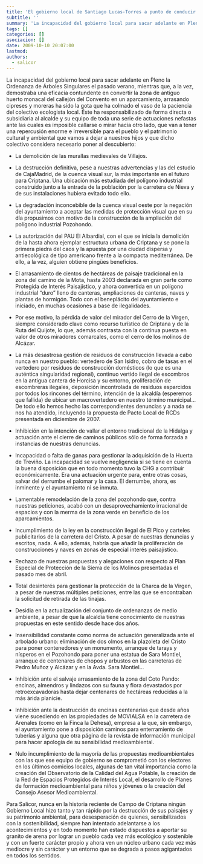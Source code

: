 ```yaml
---
title: 'El gobierno local de Santiago Lucas-Torres a punto de conducir a Criptana al caos urbanístico y ambiental'
subtitle: ''
summary: 'La incapacidad del gobierno local para sacar adelante en Pleno la Ordenanza de Árboles Singulares el pasado verano y a la vez, la eficacia contundente en  convertir la zona de antiguo huerto monacal del callejón del Convento en un aparcamiento,  arrasando cipreses y moreras ha sido la gota que ha colmado el vaso de la paciencia del colectivo ecologista local.'
tags: []
categories: []
asociacion: []
date: 2009-10-10 20:07:00
lastmod:
authors: 
  - salicor
---
```


La incapacidad del gobierno local para sacar adelante en Pleno la Ordenanza de Árboles Singulares el pasado verano, mientras que, a la vez, demostraba una eficacia contundente en  convertir la zona de antiguo huerto monacal del callejón del Convento en un aparcamiento,  arrasando cipreses y moreras ha sido la gota que ha colmado el vaso de la paciencia del colectivo ecologista local. Éste ha responsabilizado de forma directa o subsidiaria al alcalde y su equipo de toda una serie de actuaciones nefastas ante las cuales es imposible callarse o mirar hacia otro lado, que van a tener una repercusión enorme e irreversible para el pueblo y el patrimonio cultural y ambiental que vamos a dejar a nuestros hijos y que dicho colectivo considera necesario poner al descubierto: 


-  La demolición de las murallas medievales de Villajos.

-  La destrucción definitiva, pese a nuestras advertencias y las del estudio de CajaMadrid, de la cuenca visual sur, la más importante en el futuro para Criptana. Una ubicación más estudiada del polígono industrial construido junto a la entrada de la población por la carretera de Nieva y de sus instalaciones hubiera evitado todo ello.

-  La degradación inconcebible de la cuenca visual oeste por la negación del ayuntamiento a aceptar las medidas de protección visual que en su día propusimos con motivo de la construcción de la ampliación del polígono industrial Pozohondo.

-  La autorización del PAU El Albardial, con el que se inicia la demolición de la hasta ahora ejemplar estructura urbana de Criptana y se pone la primera piedra del caos y la apuesta por una ciudad dispersa y antiecológica de tipo americano frente a la compacta mediterránea. De ello, a la vez, alguien obtiene pingües beneficios.

-  El arrasamiento de cientos de hectáreas de paisaje tradicional en la zona del camino de la Mota, hasta 2003 declarada en gran parte como Protegida de Interés Paisajístico, y ahora convertida en un polígono industrial “duro” lleno de canteras, ampliaciones de canteras, naves y plantas de hormigón. Todo con el beneplácito del ayuntamiento e iniciado, en muchas ocasiones a base de ilegalidades.

-  Por ese motivo, la pérdida de valor del mirador del Cerro de la Virgen, siempre considerado clave como recurso turístico de Criptana y de la Ruta del Quijote, lo que, además contrasta  con la continua puesta en valor de otros miradores comarcales, como el cerro de los molinos de Alcázar.

-  La más desastrosa gestión de residuos de construcción llevada a cabo nunca en nuestro pueblo: vertedero de San Isidro, cobro de tasas en el vertedero por residuos de construcción domésticos (lo que es una auténtica singularidad regional), continuo vertido ilegal de escombros en la antigua cantera de Horcisa y su entorno, proliferación de escombreras ilegales, deposición incontrolada de residuos esparcidos por todos los rincones del término, intención de la alcaldía (esperemos que fallida) de ubicar un macrovertedero en nuestro término municipal…  De todo ello hemos hecho las correspondientes denuncias y a nada se nos ha atendido, incluyendo la propuesta de Pacto Local de RCDs presentada en diciembre de 2007.

-  Inhibición en la intención de vallar el entorno tradicional de la Hidalga y actuación ante el cierre de caminos públicos sólo de forma forzada a instancias de nuestras denuncias.

-  Incapacidad o falta de ganas para gestionar la adquisición de la Huerta de Treviño. La incapacidad se vuelve negligencia si se tiene en cuenta la buena disposición que en todo momento tuvo la CHG a contribuir económicamente. Era una actuación urgente para, entre otras cosas, salvar del derrumbe el palomar y la casa. El derrumbe, ahora, es inminente y el ayuntamiento ni se inmuta. 

-  Lamentable remodelación de la zona del pozohondo que, contra nuestras peticiones, acabó con un desaprovechamiento irracional de espacios y con la merma de la zona verde en beneficio de los aparcamientos.

-  Incumplimiento de la ley en la construcción ilegal de El Pico y carteles publicitarios de la carretera del Cristo. A pesar de nuestras denuncias y escritos, nada. A ello, además, habría  que añadir la proliferación de construcciones y naves en zonas de especial interés paisajístico.

-  Rechazo de nuestras propuestas y alegaciones con respecto al Plan Especial de Protección de la Sierra de los Molinos presentadas el pasado mes de abril.

-  Total desinterés para gestionar la protección de la Charca de la Virgen, a pesar de nuestras múltiples peticiones, entre las que se encontraban la solicitud de retirada de las tinajas.

-  Desidia en la actualización del conjunto de ordenanzas de medio ambiente, a pesar de que la alcaldía tiene conocimiento de nuestras propuestas en este sentido desde hace dos años.

-  Insensibilidad constante como norma de actuación generalizada ante el arbolado urbano: eliminación de dos olmos en la plazoleta del Cristo para poner contenedores y un monumento, arranque de tarays y nísperos en el Pozohondo para poner una estatua de Sara Montiel, arranque de centenares de chopos y arbustos en las carreteras de Pedro Muñoz y Alcázar y en la Avda. Sara Montiel…

-  Inhibición ante el salvaje arrasamiento de la zona del Coto Pando: encinas, almendros y lindazos con su fauna y flora devastados por retroexcavadoras hasta dejar centenares de hectáreas reducidas a la más árida planicie.

-  Inhibición ante la destrucción de encinas centenarias que desde años viene sucediendo en las propiedades de MOVIALSA en la carretera de Arenales (como en la Finca la Dehesa), empresa a la que, sin embargo, el ayuntamiento pone a disposición caminos para enterramiento de tuberías y alguna que otra página de la revista de información municipal para hacer apología de su sensibilidad medioambiental.

-  Nulo incumplimiento de la mayoría de las propuestas medioambientales con las que ese equipo de gobierno se comprometió con los electores en los últimos comicios locales, algunas de tan vital importancia como la creación del Observatorio de la Calidad del Agua Potable, la creación de la Red de Espacios Protegidos de Interés Local, el desarrollo de Planes de formación medioambiental para niños y jóvenes o la creación del Consejo Asesor Medioambiental.

Para Salicor, nunca en la historia reciente de Campo de Criptana ningún Gobierno Local hizo tanto y tan rápido por la destrucción de sus paisajes y su patrimonio ambiental, para desesperación de quienes, sensibilizados con la sostenibilidad, siempre han intentado adelantarse a los acontecimientos y en todo momento han estado dispuestos a aportar su granito de arena por lograr un pueblo cada vez más ecológico y sostenible y con un fuerte carácter propio y ahora ven un núcleo urbano cada vez más mediocre y sin carácter y un entorno que se degrada a pasos agigantados en todos los sentidos.

